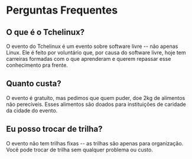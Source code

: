 Perguntas Frequentes
====================

## O que é o Tchelinux?

O evento do Tchelinux é um evento sobre software livre -- não apenas Linux.
Ele é feito por voluntário que, por causa do software livre, hoje tem
carreiras formadas com o que aprenderam e querem repassar esse conhecimento
pra frente.

## Quanto custa?

O evento é gratuíto, mas pedimos que quem puder, doe 2kg de alimentos não
perecíveis. Esses alimentos são doados para instituições de caridade da cidade
do evento.

## Eu posso trocar de trilha?

O evento não tem trilhas fixas -- as trilhas são apenas para organização. Você
pode trocar de trilha sem qualquer problema ou custo.
